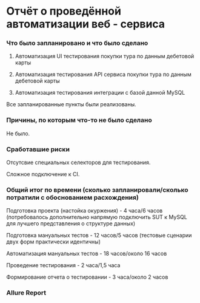 # **Отчёт о проведённой автоматизации веб - сервиса**

### **Что было запланировано и что было сделано**

1. Автоматизация UI тестирования покупки тура по данным дебетовой карты

2. Автоматизация тестирования API сервиса покупки тура по данным дебетовой карты

3. Автоматизация тестирования интеграции с базой данной MySQL

Все запланированные пункты были реализованы.

### **Причины, по которым что-то не было сделано**

Не было.

### **Сработавшие риски**

Отсутсвие специальных селекторов для тестирования.

Сложное подключение к CI.

### **Общий итог по времени (сколько запланировали/сколько потратили с обоснованием расхождения)**

Подготовка проекта (настойка окуржения) - 4 часа/6 часов (потребовалось дополнительно напрямую подключить SUT к MySQL для лучшего представления о структуре данных)

Подготовка мануальных тестов - 12 часов/5 часов (тестовые сценарии двух форм практически идентичны)

Автоматизация мануальных тестов - 18 часов/около 16 часов

Проведение тестирования - 2 часа/1,5 часа

Формирование отчета о тестировании - 3 часа/около 2 часов

### **Allure Report**


